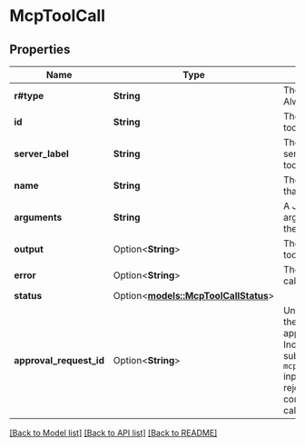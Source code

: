 # McpToolCall

## Properties

Name | Type | Description | Notes
------------ | ------------- | ------------- | -------------
**r#type** | **String** | The type of the item. Always `mcp_call`.  | 
**id** | **String** | The unique ID of the tool call.  | 
**server_label** | **String** | The label of the MCP server running the tool.  | 
**name** | **String** | The name of the tool that was run.  | 
**arguments** | **String** | A JSON string of the arguments passed to the tool.  | 
**output** | Option<**String**> | The output from the tool call.  | [optional]
**error** | Option<**String**> | The error from the tool call, if any.  | [optional]
**status** | Option<[**models::McpToolCallStatus**](MCPToolCallStatus.md)> |  | [optional]
**approval_request_id** | Option<**String**> | Unique identifier for the MCP tool call approval request. Include this value in a subsequent `mcp_approval_response` input to approve or reject the corresponding tool call.  | [optional]

[[Back to Model list]](../README.md#documentation-for-models) [[Back to API list]](../README.md#documentation-for-api-endpoints) [[Back to README]](../README.md)


